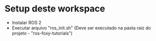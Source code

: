 # Setup deste workspace

* Instalar ROS 2
* Executar arquivo "ros_init.sh" (Deve ser executado na pasta raiz do projeto - "ros-foxy-tutorials")